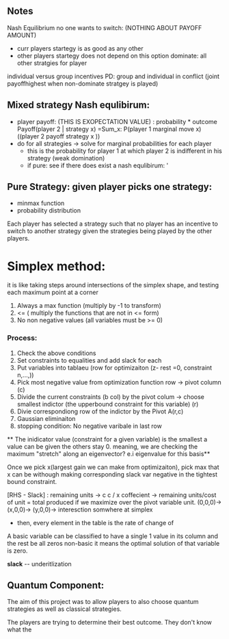 ## Notes
Nash Equilibrium no one wants to switch: (NOTHING ABOUT PAYOFF AMOUNT)
- curr players startegy is as good as any other 
- other players startegy does not depend on this option
dominate: all other stratgies for player

individual versus group incentives
PD: group and individual in conflict (joint payoffhighest when non-dominate stratgey is played)

## Mixed strategy Nash equlibirum:
- player payoff: (THIS IS EXOPECTATION VALUE) : probability * outcome
Payoff(player 2 | strategy x) =Sum_x: P(player 1 marginal move x)((player 2 payoff strategy x ))
- do for all strategies -> solve for marginal probabilities for each player
    - this is the probability for player 1  at which player 2 is indifferent in his strategy (weak domination)
    - if pure: see if there does exist a nash equlibirum:
'

## Pure Strategy: given player picks one strategy:
- minmax function 
- probability distribution

Each player has selected a strategy such that no player has an incentive to switch to another strategy given the strategies being played by the other players.


# Simplex method:
it is like taking steps around intersections of the simplex shape, and testing each maximum point at a corner
1. Always a max function (multiply by -1 to transform)
2. <= ( multiply the functions that are not in <= form)
3. No non negative values (all variables must be >= 0)

### Process:
1. Check the above conditions
2. Set constraints to equalities and add slack for each
3. Put variables into tablaeu (row for optimizaiton (z- rest =0, constraint n,...,))
4. Pick most negative value from optimization function row -> pivot column (c)
5. Divide the current constraints (b col) by the pivot colum -> choose smallest indictor (the upperbound constraint for this variable) (r)
6. Divie correspondiong row of the indictor by the Pivot A(r,c)
7. Gaussian eliminaiton
8. stopping condition: No negative varibale in last row

** The inidicator value (constraint for a given variable) is the smallest a value can be given the others stay 0. 
meaning, we are checking the maximum "stretch" along an eigenvector? e.i eigenvalue for this basis**

Once we pick x(largest gain we can make from optimizaiton), pick max that x can be withough making corresponding slack var negative
in the tightest bound constraint.

[RHS - Slack] : remaining units -> c
c / x coffecient -> remaining units/cost of unit = total produced if we maximize over the pivot variable unit.
(0,0,0)-> (x,0,0)-> (y,0,0)-> interesction somwhere at simplex
- then, every element in the table is the rate of change of 


A basic variable can be classified to have a single 1 value in its column and the rest be all zeros
non-basic it means the optimal solution of that variable is zero. 

**slack** -- underitlization 

## Quantum Component:

The aim of this project was to allow players to also choose quantum strategies as well as classical strategies. 

The players are trying to determine their best outcome. They don't know what the 

